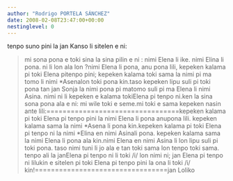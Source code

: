 ```yaml
---
author: "Rodrigo PORTELA SÁNCHEZ"
date: 2008-02-08T23:47:00+00:00
nestinglevel: 0
---
```

tenpo suno pini la jan Kanso li sitelen e ni:
> mi sona pona e toki sina la sina pilin e ni : nimi
> Elena li ike. nimi Elina li pona. ni li lon ala lon ?nimi Elena li pona, anu pona lili, kepeken kalama pi toki Elena pitenpo pini; kepeken kalama toki sama la nimi pi ma tomo li nimi \*Asenalon toki pona kin.taso kepeken lipu suli pi toki pona tan jan Sonja la nimi pona pi matomo suli pi ma Elena li nimi Asina. nimi ni li kepeken e kalama tokiElena pi tenpo ni.ken la sina sona pona ala e ni: mi wile toki e seme.mi toki e sama kepeken nasin ante lili:=================================kepeken kalama pi toki Elena pi tenpo pini la nimi Elena li pona anupona lili. kepeken kalama sama la nimi \*Asena li pona kin.kepeken kalama pi toki Elena pi tenpo ni la nimi \*Elina en nimi Asinali pona. kepeken kalama sama la nimi Elena li pona ala kin.nimi Elena en nimi Asina li lon lipu suli pi toki pona. taso nimi tuni li jo ala e tan toki sama lon tenpo toki sama. tenpo ali la janElena pi tenpo ni li toki /i/ lon nimi ni; jan Elena pi tenpo ni lilukin e sitelen pi toki Elena pi tenpo pini la ona li toki /i/ kin!=================================jan Loliko